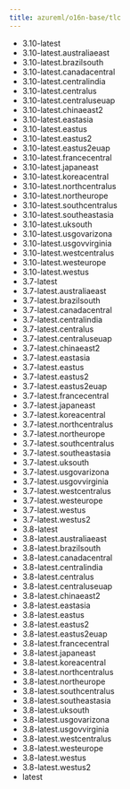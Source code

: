 ```yaml
---
title: azureml/o16n-base/tlc
---
```

- 3.10-latest
- 3.10-latest.australiaeast
- 3.10-latest.brazilsouth
- 3.10-latest.canadacentral
- 3.10-latest.centralindia
- 3.10-latest.centralus
- 3.10-latest.centraluseuap
- 3.10-latest.chinaeast2
- 3.10-latest.eastasia
- 3.10-latest.eastus
- 3.10-latest.eastus2
- 3.10-latest.eastus2euap
- 3.10-latest.francecentral
- 3.10-latest.japaneast
- 3.10-latest.koreacentral
- 3.10-latest.northcentralus
- 3.10-latest.northeurope
- 3.10-latest.southcentralus
- 3.10-latest.southeastasia
- 3.10-latest.uksouth
- 3.10-latest.usgovarizona
- 3.10-latest.usgovvirginia
- 3.10-latest.westcentralus
- 3.10-latest.westeurope
- 3.10-latest.westus
- 3.7-latest
- 3.7-latest.australiaeast
- 3.7-latest.brazilsouth
- 3.7-latest.canadacentral
- 3.7-latest.centralindia
- 3.7-latest.centralus
- 3.7-latest.centraluseuap
- 3.7-latest.chinaeast2
- 3.7-latest.eastasia
- 3.7-latest.eastus
- 3.7-latest.eastus2
- 3.7-latest.eastus2euap
- 3.7-latest.francecentral
- 3.7-latest.japaneast
- 3.7-latest.koreacentral
- 3.7-latest.northcentralus
- 3.7-latest.northeurope
- 3.7-latest.southcentralus
- 3.7-latest.southeastasia
- 3.7-latest.uksouth
- 3.7-latest.usgovarizona
- 3.7-latest.usgovvirginia
- 3.7-latest.westcentralus
- 3.7-latest.westeurope
- 3.7-latest.westus
- 3.7-latest.westus2
- 3.8-latest
- 3.8-latest.australiaeast
- 3.8-latest.brazilsouth
- 3.8-latest.canadacentral
- 3.8-latest.centralindia
- 3.8-latest.centralus
- 3.8-latest.centraluseuap
- 3.8-latest.chinaeast2
- 3.8-latest.eastasia
- 3.8-latest.eastus
- 3.8-latest.eastus2
- 3.8-latest.eastus2euap
- 3.8-latest.francecentral
- 3.8-latest.japaneast
- 3.8-latest.koreacentral
- 3.8-latest.northcentralus
- 3.8-latest.northeurope
- 3.8-latest.southcentralus
- 3.8-latest.southeastasia
- 3.8-latest.uksouth
- 3.8-latest.usgovarizona
- 3.8-latest.usgovvirginia
- 3.8-latest.westcentralus
- 3.8-latest.westeurope
- 3.8-latest.westus
- 3.8-latest.westus2
- latest
